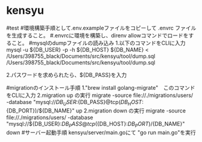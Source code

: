 # kensyu
#test
#環境構築手順として.env.exampleファイルをコピーして .envrc ファイルを生成すること。
#.envrcに環境を構築し、direnv allowコマンドでロードをすること。
#mysqlのdumpファイルの読み込み 
1.以下のコマンドをCLIに入力
mysql -u ${DB_USER} -p -h ${DB_HOST} ${DB_NAME} < /Users/398755_black/Documents/src/kensyu/tool/dump.sql /Users/398755_black/Documents/src/kensyu/tool/dump.sql

2.パスワードを求められたら、${DB_PASS}を入力

#migrationのインストール手順
1."brew install golang-migrate"　このコマンドをCLIに入力
2.migration up の実行
migrate -source file://./migrations/users/ -database "mysql://${DB_USER}:${DB_PASS}@tcp(${DB_HOST}:${DB_PORT})/${DB_NAME}" up
2.migration down の実行
migrate -source file://./migrations/users/ -database "mysql://${DB_USER}:${DB_PASS}@tcp(${DB_HOST}:${DB_PORT})/${DB_NAME}" down
#サーバー起動手順
kensyu/server/main.goにて "go run main.go"を実行
